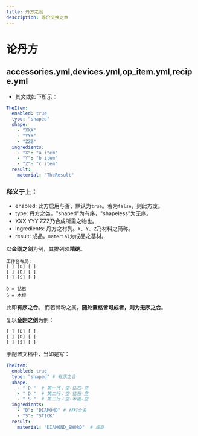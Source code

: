 ```yaml
---
title: 丹方之设
description: 等价交换之章
---
```


# 论丹方
## accessories.yml,devices.yml,op_item.yml,recipe.yml
 - 其文或如下所示：
```yaml
TheItem:
  enabled: true
  type: "shaped"
  shape:
    - "XXX"
    - "YYY"
    - "ZZZ"
  ingredients:
    - "X": "a item"
    - "Y": "b item"
    - "Z": "c item"
  result:
    material: "TheResult"
```
### 释义于上：
 - enabled: 此方启用与否，默认为`true`。若为`false`，则此方废。
 - type: 丹方之类，"shaped"为有序，"shapeless"为无序。
 - XXX YYY ZZZ乃合成所需之物也。
 - ingredients: 丹方之材列。`X`、`Y`、`Z`乃材料之简称。
 - result: 成品。`material`为成品之基材。

<QuestionBlock title="有序与无序，其别安在？">

以**金刚之剑**为例，其排列须**精确**。
```
工作台布局：
[ ] [D] [ ]
[ ] [D] [ ]
[ ] [S] [ ]

D = 钻石
S = 木棍
```
此即**有序之合**。
而若骨粉之属，**随处置格皆可成者，则为无序之合**。

</QuestionBlock>

<QuestionBlock title="于合成之物，吾犹未晓。">

复以**金刚之剑**为例：
```
[ ] [D] [ ]
[ ] [D] [ ]
[ ] [S] [ ]
```

于配置文档中，当如是写：
```yaml
TheItem:
  enabled: true
  type: "shaped" # 有序之合
  shape:
    - " D "  # 第一行：空-钻石-空
    - " D "  # 第二行：空-钻石-空
    - " S "  # 第三行：空-木棍-空
  ingredients:
    - "D": "DIAMOND" # 材料全名
    - "S": "STICK"
  result:
    material: "DIAMOND_SWORD"  # 成品
```

</QuestionBlock>